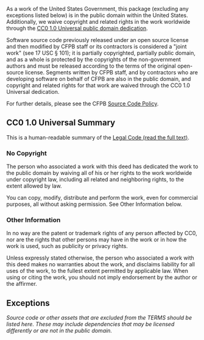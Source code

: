 As a work of the United States Government, this package (excluding any
exceptions listed below) is in the public domain within the United States.
Additionally, we waive copyright and related rights in the work worldwide
through the [CC0 1.0 Universal public domain dedication][cc0].

Software source code previously released under an open source license and then
modified by CFPB staff or its contractors is considered a "joint work" (see 17
USC § 101); it is partially copyrighted, partially public domain, and as a whole
is protected by the copyrights of the non-government authors and must be
released according to the terms of the original open-source license. Segments
written by CFPB staff, and by contractors who are developing software on behalf
of CFPB are also in the public domain, and copyright and related rights for that
work are waived through the CC0 1.0 Universal dedication.

For further details, please see the CFPB [Source Code Policy][policy].

## CC0 1.0 Universal Summary

This is a human-readable summary of the [Legal Code (read the full text)][cc0].

### No Copyright

The person who associated a work with this deed has dedicated the work to the
public domain by waiving all of his or her rights to the work worldwide under
copyright law, including all related and neighboring rights, to the extent
allowed by law.

You can copy, modify, distribute and perform the work, even for commercial
purposes, all without asking permission. See Other Information below.

### Other Information

In no way are the patent or trademark rights of any person affected by CC0, nor
are the rights that other persons may have in the work or in how the work is
used, such as publicity or privacy rights.

Unless expressly stated otherwise, the person who associated a work with this
deed makes no warranties about the work, and disclaims liability for all uses of
the work, to the fullest extent permitted by applicable law. When using or
citing the work, you should not imply endorsement by the author or the affirmer.

<!--
Todo: Clean the url link in the terms.
-->

[policy]: https://github.com/cfpb/source-code-policy/
[cc0]: http://creativecommons.org/publicdomain/zero/1.0/legalcode

## Exceptions

_Source code or other assets that are excluded from the TERMS should be listed
here. These may include dependencies that may be licensed differently or are not
in the public domain._
